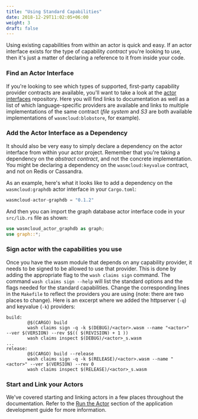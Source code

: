 ```yaml
---
title: "Using Standard Capabilities"
date: 2018-12-29T11:02:05+06:00
weight: 3
draft: false
---
```


Using existing capabilities from within an actor is quick and easy. If an actor interface exists for the type of capability _contract_ you're looking to use, then it's just a matter of declaring a reference to it from inside your code.

### Find an Actor Interface

If you're looking to see which types of supported, first-party capability provider contracts are available, you'll want to take a look at the [actor interfaces](https://github.com/wasmcloud/actor-interfaces) repository. Here you will find links to documentation as well as a list of which language-specific providers are available and links to multiple implementations of the same contract (_file system_ and _S3_ are both available implementations of `wasmcloud:blobstore`, for example).

### Add the Actor Interface as a Dependency

It should also be very easy to simply declare a dependency on the actor interface from within your actor project. Remember that you're taking a dependency on the _abstract contract_, and not the concrete implementation. You might be declaring a dependency on the `wasmcloud:keyvalue` contract, and not on Redis or Cassandra.

As an example, here's what it looks like to add a dependency on the `wasmcloud:graphdb` actor interface in your `Cargo.toml`:

```rust
wasmcloud-actor-graphdb = "0.1.2"
```

And then you can import the graph database actor interface code in your `src/lib.rs` file as shown:

```rust
use wasmcloud_actor_graphdb as graph;
use graph::*;
```

### Sign actor with the capabilities you use

Once you have the wasm module that depends on any capability provider, it needs to be signed to be allowed to use that provider. This is done by adding the appropriate flag to the `wash claims sign` command. The command `wash claims sign --help` will list the standard options and the flags needed for the standard capabilities. Change the corresponding lines in the `Makefile` to reflect the providers you are using (note: there are two places to change). Here is an excerpt where we added the httpserver (`-q`) and keyvalue (`-k`) providers:

```
build:
        @$(CARGO) build
        wash claims sign -q -k $(DEBUG)/<actor>.wasm --name "<actor>" --ver $(VERSION) --rev $$(( $(REVISION) + 1 ))
        wash claims inspect $(DEBUG)/<actor>_s.wasm
...
release:
        @$(CARGO) build --release
        wash claims sign -q -k $(RELEASE)/<actor>.wasm --name "<actor>" --ver $(VERSION) --rev 0
        wash claims inspect $(RELEASE)/<actor>_s.wasm
```

### Start and Link your Actors

We've covered starting and linking actors in a few places throughout the documentation. Refer to the [Run the Actor](/app-dev/create-actor/run) section of the application development guide for more information.
